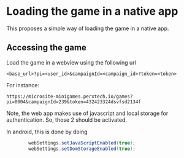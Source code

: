 # Loading the game in a native app
This proposes a simple way of loading the game in a native app.

## Accessing the game
Load the game in a webview using the following url
```
<base_url>?pi=<user_id>&campaignId=<campaign_id>?token=<token>
```
For instance:
```
https://microsite-minigames.perxtech.io/games?pi=0004&campaignId=239&token=432423324dsvfsd2134f
```

Note, the web app makes use of javascript and local storage for authentication. So, those 2 should be activated.

In android, this is done by doing

```java
        webSettings.setJavaScriptEnabled(true);
        webSettings.setDomStorageEnabled(true);
```
